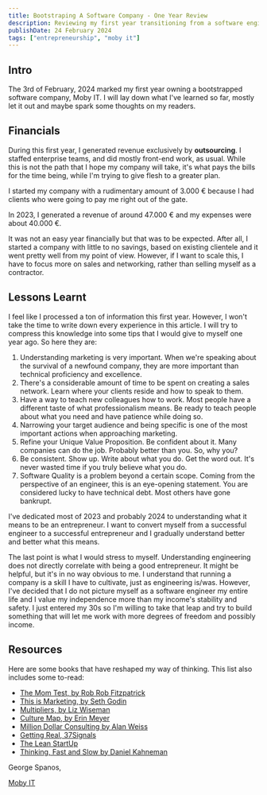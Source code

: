 ```yaml
---
title: Bootstraping A Software Company - One Year Review
description: Reviewing my first year transitioning from a software engineer to a software company founder.
publishDate: 24 February 2024
tags: ["entrepreneurship", "moby it"]
---
```


## Intro

The 3rd of February, 2024 marked my first year owning a bootstrapped software company, Moby IT. I will lay down what I've learned so far, mostly let it out and maybe spark some thoughts on my readers.

## Financials

During this first year, I generated revenue exclusively by **outsourcing**. I staffed enterprise teams, and did mostly front-end work, as usual. While this is not the path that I hope my company will take, it's what pays the bills for the time being, while I'm trying to give flesh to a greater plan.

I started my company with a rudimentary amount of 3.000 € because I had clients who were going to pay me right out of the gate.

In 2023, I generated a revenue of around 47.000 € and my expenses were about 40.000 €.

It was not an easy year financially but that was to be expected. After all, I started a company with little to no savings, based on existing clientele and it went pretty well from my point of view. However, if I want to scale this, I have to focus more on sales and networking, rather than selling myself as a contractor.

## Lessons Learnt

I feel like I processed a ton of information this first year. However, I won't take the time to write down every experience in this article. I will try to compress this knowledge into some tips that I would give to myself one year ago. So here they are:

1. Understanding marketing is very important. When we're speaking about the survival of a newfound company, they are more important than technical proficiency and excellence.
2. There's a considerable amount of time to be spent on creating a sales network. Learn where your clients reside and how to speak to them.
3. Have a way to teach new colleagues how to work. Most people have a different taste of what professionalism means. Be ready to teach people about what you need and have patience while doing so.
4. Narrowing your target audience and being specific is one of the most important actions when approaching marketing.
5. Refine your Unique Value Proposition. Be confident about it. Many companies can do the job. Probably better than you. So, why you?
6. Be consistent. Show up. Write about what you do. Get the word out. It's never wasted time if you truly believe what you do.
7. Software Quality is a problem beyond a certain scope. Coming from the perspective of an engineer, this is an eye-opening statement. You are considered lucky to have technical debt. Most others have gone bankrupt.

I've dedicated most of 2023 and probably 2024 to understanding what it means to be an entrepreneur. I want to convert myself from a successful engineer to a successful entrepreneur and I gradually understand better and better what this means.

The last point is what I would stress to myself. Understanding engineering does not directly correlate with being a good entrepreneur. It might be helpful, but it's in no way obvious to me. I understand that running a company is a skill I have to cultivate, just as engineering is/was. However, I've decided that I do not picture myself as a software engineer my entire life and I value my independence more than my income's stability and safety. I just entered my 30s so I'm willing to take that leap and try to build something that will let me work with more degrees of freedom and possibly income.

## Resources

Here are some books that have reshaped my way of thinking. This list also includes some to-read:

- [The Mom Test, by Rob Rob Fitzpatrick](https://www.momtestbook.com/)
- [This is Marketing, by Seth Godin](https://www.amazon.com/This-Marketing-Cant-Until-Learn/dp/0525540830)
- [Multipliers, by Liz Wiseman](https://www.amazon.com/Multipliers-Best-Leaders-Everyone-Smarter/dp/0061964395)
- [Culture Map, by Erin Meyer](https://erinmeyer.com/books/the-culture-map/)
- [Million Dollar Consulting by Alan Weiss](https://www.amazon.com/Million-Dollar-Consulting-Alan-Weiss/dp/0071622101)
- [Getting Real, 37Signals](https://basecamp.com/gettingreal)
- [The Lean StartUp](https://theleanstartup.com/book)
- [Thinking, Fast and Slow by Daniel Kahneman](https://www.amazon.com/Thinking-Fast-Slow-Daniel-Kahneman/dp/0374533555)

George Spanos,

[Moby IT](https://moby-it.com)

